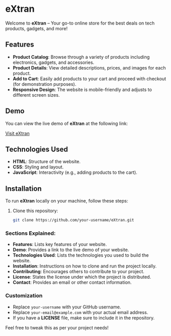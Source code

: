 # eXtran

Welcome to **eXtran** – Your go-to online store for the best deals on tech products, gadgets, and more!

## Features

- **Product Catalog**: Browse through a variety of products including electronics, gadgets, and accessories.
- **Product Details**: View detailed descriptions, prices, and images for each product.
- **Add to Cart**: Easily add products to your cart and proceed with checkout (for demonstration purposes).
- **Responsive Design**: The website is mobile-friendly and adjusts to different screen sizes.

## Demo

You can view the live demo of **eXtran** at the following link:

[Visit eXtran](https://your-username.github.io/eXtran/)

## Technologies Used

- **HTML**: Structure of the website.
- **CSS**: Styling and layout.
- **JavaScript**: Interactivity (e.g., adding products to the cart).
  
## Installation

To run **eXtran** locally on your machine, follow these steps:

1. Clone this repository:
   ```bash
   git clone https://github.com/your-username/eXtran.git

### Sections Explained:
- **Features**: Lists key features of your website.
- **Demo**: Provides a link to the live demo of your website.
- **Technologies Used**: Lists the technologies you used to build the website.
- **Installation**: Instructions on how to clone and run the project locally.
- **Contributing**: Encourages others to contribute to your project.
- **License**: States the license under which the project is distributed.
- **Contact**: Provides an email or other contact information.

### Customization
- Replace `your-username` with your GitHub username.
- Replace `your-email@example.com` with your actual email address.
- If you have a **LICENSE** file, make sure to include it in the repository.

Feel free to tweak this as per your project needs!
